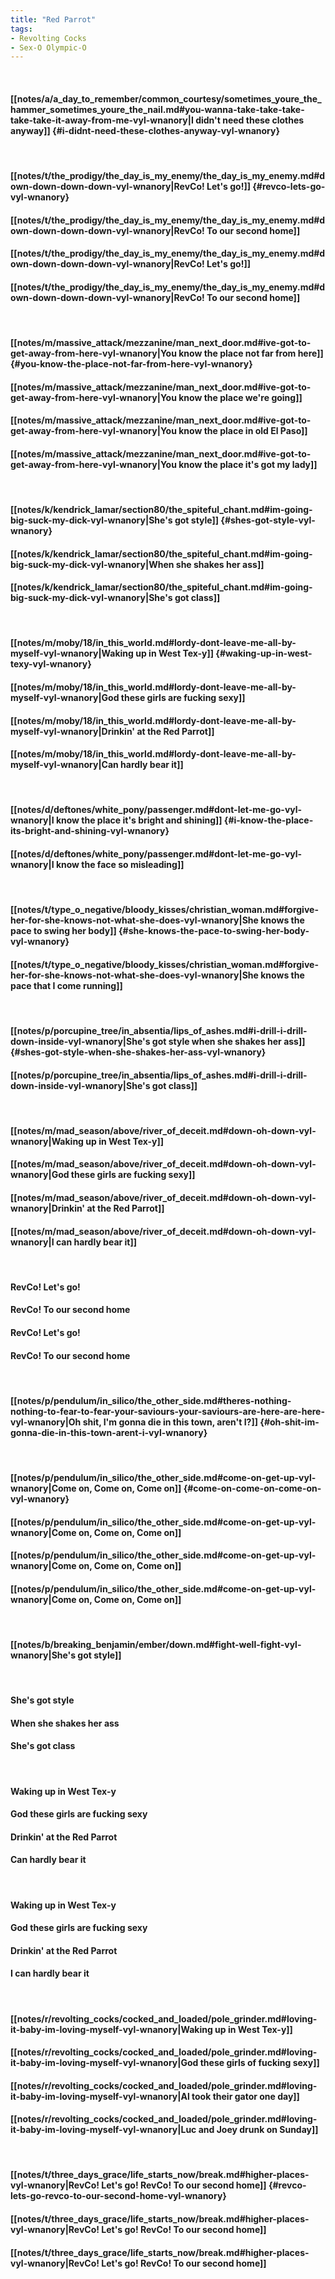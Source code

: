 ```yaml
---
title: "Red Parrot"
tags:
- Revolting Cocks
- Sex-O Olympic-O
---
```

&nbsp;
#### [[notes/a/a_day_to_remember/common_courtesy/sometimes_youre_the_hammer_sometimes_youre_the_nail.md#you-wanna-take-take-take-take-take-it-away-from-me-vyl-wnanory|I didn't need these clothes anyway]] {#i-didnt-need-these-clothes-anyway-vyl-wnanory}
&nbsp;
#### [[notes/t/the_prodigy/the_day_is_my_enemy/the_day_is_my_enemy.md#down-down-down-down-vyl-wnanory|RevCo! Let's go!]] {#revco-lets-go-vyl-wnanory}
#### [[notes/t/the_prodigy/the_day_is_my_enemy/the_day_is_my_enemy.md#down-down-down-down-vyl-wnanory|RevCo! To our second home]]
#### [[notes/t/the_prodigy/the_day_is_my_enemy/the_day_is_my_enemy.md#down-down-down-down-vyl-wnanory|RevCo! Let's go!]]
#### [[notes/t/the_prodigy/the_day_is_my_enemy/the_day_is_my_enemy.md#down-down-down-down-vyl-wnanory|RevCo! To our second home]]
&nbsp;
#### [[notes/m/massive_attack/mezzanine/man_next_door.md#ive-got-to-get-away-from-here-vyl-wnanory|You know the place not far from here]] {#you-know-the-place-not-far-from-here-vyl-wnanory}
#### [[notes/m/massive_attack/mezzanine/man_next_door.md#ive-got-to-get-away-from-here-vyl-wnanory|You know the place we're going]]
#### [[notes/m/massive_attack/mezzanine/man_next_door.md#ive-got-to-get-away-from-here-vyl-wnanory|You know the place in old El Paso]]
#### [[notes/m/massive_attack/mezzanine/man_next_door.md#ive-got-to-get-away-from-here-vyl-wnanory|You know the place it's got my lady]]
&nbsp;
#### [[notes/k/kendrick_lamar/section80/the_spiteful_chant.md#im-going-big-suck-my-dick-vyl-wnanory|She's got style]] {#shes-got-style-vyl-wnanory}
#### [[notes/k/kendrick_lamar/section80/the_spiteful_chant.md#im-going-big-suck-my-dick-vyl-wnanory|When she shakes her ass]]
#### [[notes/k/kendrick_lamar/section80/the_spiteful_chant.md#im-going-big-suck-my-dick-vyl-wnanory|She's got class]]
&nbsp;
#### [[notes/m/moby/18/in_this_world.md#lordy-dont-leave-me-all-by-myself-vyl-wnanory|Waking up in West Tex-y]] {#waking-up-in-west-texy-vyl-wnanory}
#### [[notes/m/moby/18/in_this_world.md#lordy-dont-leave-me-all-by-myself-vyl-wnanory|God these girls are fucking sexy]]
#### [[notes/m/moby/18/in_this_world.md#lordy-dont-leave-me-all-by-myself-vyl-wnanory|Drinkin' at the Red Parrot]]
#### [[notes/m/moby/18/in_this_world.md#lordy-dont-leave-me-all-by-myself-vyl-wnanory|Can hardly bear it]]
&nbsp;
#### [[notes/d/deftones/white_pony/passenger.md#dont-let-me-go-vyl-wnanory|I know the place it's bright and shining]] {#i-know-the-place-its-bright-and-shining-vyl-wnanory}
#### [[notes/d/deftones/white_pony/passenger.md#dont-let-me-go-vyl-wnanory|I know the face so misleading]]
&nbsp;
#### [[notes/t/type_o_negative/bloody_kisses/christian_woman.md#forgive-her-for-she-knows-not-what-she-does-vyl-wnanory|She knows the pace to swing her body]] {#she-knows-the-pace-to-swing-her-body-vyl-wnanory}
#### [[notes/t/type_o_negative/bloody_kisses/christian_woman.md#forgive-her-for-she-knows-not-what-she-does-vyl-wnanory|She knows the pace that I come running]]
&nbsp;
#### [[notes/p/porcupine_tree/in_absentia/lips_of_ashes.md#i-drill-i-drill-down-inside-vyl-wnanory|She's got style when she shakes her ass]] {#shes-got-style-when-she-shakes-her-ass-vyl-wnanory}
#### [[notes/p/porcupine_tree/in_absentia/lips_of_ashes.md#i-drill-i-drill-down-inside-vyl-wnanory|She's got class]]
&nbsp;
#### [[notes/m/mad_season/above/river_of_deceit.md#down-oh-down-vyl-wnanory|Waking up in West Tex-y]]
#### [[notes/m/mad_season/above/river_of_deceit.md#down-oh-down-vyl-wnanory|God these girls are fucking sexy]]
#### [[notes/m/mad_season/above/river_of_deceit.md#down-oh-down-vyl-wnanory|Drinkin' at the Red Parrot]]
#### [[notes/m/mad_season/above/river_of_deceit.md#down-oh-down-vyl-wnanory|I can hardly bear it]]
&nbsp;
#### RevCo! Let's go!
#### RevCo! To our second home
#### RevCo! Let's go!
#### RevCo! To our second home
&nbsp;
#### [[notes/p/pendulum/in_silico/the_other_side.md#theres-nothing-nothing-to-fear-to-fear-your-saviours-your-saviours-are-here-are-here-vyl-wnanory|Oh shit, I'm gonna die in this town, aren't I?]] {#oh-shit-im-gonna-die-in-this-town-arent-i-vyl-wnanory}
&nbsp;
#### [[notes/p/pendulum/in_silico/the_other_side.md#come-on-get-up-vyl-wnanory|Come on, Come on, Come on]] {#come-on-come-on-come-on-vyl-wnanory}
#### [[notes/p/pendulum/in_silico/the_other_side.md#come-on-get-up-vyl-wnanory|Come on, Come on, Come on]]
#### [[notes/p/pendulum/in_silico/the_other_side.md#come-on-get-up-vyl-wnanory|Come on, Come on, Come on]]
#### [[notes/p/pendulum/in_silico/the_other_side.md#come-on-get-up-vyl-wnanory|Come on, Come on, Come on]]
&nbsp;
#### [[notes/b/breaking_benjamin/ember/down.md#fight-well-fight-vyl-wnanory|She's got style]]
&nbsp;
#### She's got style
#### When she shakes her ass
#### She's got class
&nbsp;
#### Waking up in West Tex-y
#### God these girls are fucking sexy
#### Drinkin' at the Red Parrot
#### Can hardly bear it
&nbsp;
#### Waking up in West Tex-y
#### God these girls are fucking sexy
#### Drinkin' at the Red Parrot
#### I can hardly bear it
&nbsp;
#### [[notes/r/revolting_cocks/cocked_and_loaded/pole_grinder.md#loving-it-baby-im-loving-myself-vyl-wnanory|Waking up in West Tex-y]]
#### [[notes/r/revolting_cocks/cocked_and_loaded/pole_grinder.md#loving-it-baby-im-loving-myself-vyl-wnanory|God these girls of fucking sexy]]
#### [[notes/r/revolting_cocks/cocked_and_loaded/pole_grinder.md#loving-it-baby-im-loving-myself-vyl-wnanory|Al took their gator one day]]
#### [[notes/r/revolting_cocks/cocked_and_loaded/pole_grinder.md#loving-it-baby-im-loving-myself-vyl-wnanory|Luc and Joey drunk on Sunday]]
&nbsp;
#### [[notes/t/three_days_grace/life_starts_now/break.md#higher-places-vyl-wnanory|RevCo! Let's go! RevCo! To our second home]] {#revco-lets-go-revco-to-our-second-home-vyl-wnanory}
#### [[notes/t/three_days_grace/life_starts_now/break.md#higher-places-vyl-wnanory|RevCo! Let's go! RevCo! To our second home]]
#### [[notes/t/three_days_grace/life_starts_now/break.md#higher-places-vyl-wnanory|RevCo! Let's go! RevCo! To our second home]]
